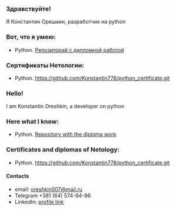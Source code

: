 ### Здравствуйте!

Я Константин Орешкин, разработчик на python

### Вот, что я умею:

* Python. [Репозиторий с дипломной работой](https://github.com/Konstantin778/vkinder_bot.git)

### Сертификаты Нетологии:

* Python. https://github.com/Konstantin778/python_certificate.git


### Hello!

I am Konstantin Oreshkin, a developer on python

### Here what I know:

* Python. [Repository with the diploma work](https://github.com/Konstantin778/vkinder_bot.git)

### Certificates and diplomas of Netology:

* Python. https://github.com/Konstantin778/python_certificate.git

#### Contacts
* email: oreshkin007@mail.ru
* Telegram +381 (64) 574-94-96
* LinkedIn: [profile link](https://www.linkedin.com/in/константин-орешкин-b29378261/)
